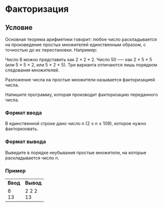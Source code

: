# Факторизация

## Условие


Основная теорема арифметики говорит: любое число раскладывается на произведение простых множителей единственным образом, с точностью до их перестановки. Например:

Число 8 можно представить как 2 × 2 × 2.
Число 50 –— как 2 × 5 × 5 (или 5 × 5 × 2, или 5 × 2 × 5). Три варианта отличаются лишь порядком следования множителей.

Разложение числа на простые множители называется факторизацией числа.

Напишите программу, которая производит факторизацию переданного числа.

### Формат ввода
В единственной строке дано число n (2 ≤ n ≤ 109), которое нужно факторизовать.
### Формат вывода
Выведите в порядке неубывания простые множители, на которые раскладывается число n. 
### Пример
<table><tbody>
  <tr>
    <td><b>Ввод</b></td>
    <td><b>Вывод</b></td>
  </tr>
  <tr>
    <td valign='top'>
8<br>
13<br>


</td>
  <td valign='top'>
2 2 2<br>
13<br>

</td>
  </tr>
</tbody></table>